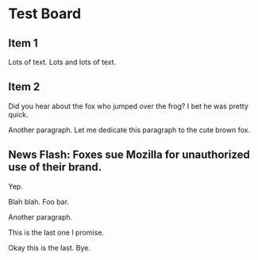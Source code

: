 # Test Board

## Item 1
Lots of text.
Lots and lots of text.

## Item 2
Did you hear about the fox who jumped over the frog?
I bet he was pretty quick.

Another paragraph.
Let me dedicate this paragraph to the cute brown fox.

## News Flash: Foxes sue Mozilla for unauthorized use of their brand.
Yep.

Blah blah.
Foo bar.

Another paragraph.

This is the last one I promise.

Okay this is the last.
Bye.
